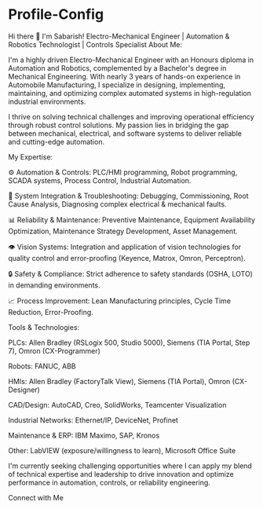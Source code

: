 # Profile-Config

Hi there 👋 I'm Sabarish!
Electro-Mechanical Engineer | Automation & Robotics Technologist | Controls Specialist
About Me:

I'm a highly driven Electro-Mechanical Engineer with an Honours diploma in Automation and Robotics, complemented by a Bachelor's degree in Mechanical Engineering. With nearly 3 years of hands-on experience in Automobile Manufacturing, I specialize in designing, implementing, maintaining, and optimizing complex automated systems in high-regulation industrial environments.

I thrive on solving technical challenges and improving operational efficiency through robust control solutions. My passion lies in bridging the gap between mechanical, electrical, and software systems to deliver reliable and cutting-edge automation.

My Expertise:

⚙️ Automation & Controls: PLC/HMI programming, Robot programming, SCADA systems, Process Control, Industrial Automation.

🔬 System Integration & Troubleshooting: Debugging, Commissioning, Root Cause Analysis, Diagnosing complex electrical & mechanical faults.

📊 Reliability & Maintenance: Preventive Maintenance, Equipment Availability Optimization, Maintenance Strategy Development, Asset Management.

👁️ Vision Systems: Integration and application of vision technologies for quality control and error-proofing (Keyence, Matrox, Omron, Perceptron).

🔒 Safety & Compliance: Strict adherence to safety standards (OSHA, LOTO) in demanding environments.

📈 Process Improvement: Lean Manufacturing principles, Cycle Time Reduction, Error-Proofing.

Tools & Technologies:

PLCs: Allen Bradley (RSLogix 500, Studio 5000), Siemens (TIA Portal, Step 7), Omron (CX-Programmer)

Robots: FANUC, ABB

HMIs: Allen Bradley (FactoryTalk View), Siemens (TIA Portal), Omron (CX-Designer)

CAD/Design: AutoCAD, Creo, SolidWorks, Teamcenter Visualization

Industrial Networks: Ethernet/IP, DeviceNet, Profinet

Maintenance & ERP: IBM Maximo, SAP, Kronos

Other: LabVIEW (exposure/willingness to learn), Microsoft Office Suite

I'm currently seeking challenging opportunities where I can apply my blend of technical expertise and leadership to drive innovation and optimize performance in automation, controls, or reliability engineering.

Connect with Me

